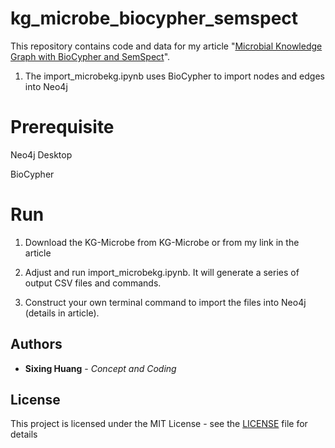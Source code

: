 # kg_microbe_biocypher_semspect

  

This repository contains code and data for my article "[Microbial Knowledge Graph with BioCypher and SemSpect](https://dgg32.medium.com/microbial-knowledge-graph-with-biocypher-and-semspect-58935c2729f9)".

1. The import_microbekg.ipynb uses BioCypher to import nodes and edges into Neo4j

  
# Prerequisite

Neo4j Desktop

BioCypher
  

# Run
  
1. Download the KG-Microbe from KG-Microbe or from my link in the article
 
2. Adjust and run import_microbekg.ipynb. It will generate a series of output CSV files and commands.

3. Construct your own terminal command to import the files into Neo4j (details in article).

## Authors

  

*  **Sixing Huang** - *Concept and Coding*

  

## License

  

This project is licensed under the MIT License - see the [LICENSE](LICENSE) file for details
